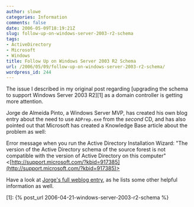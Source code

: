 ```yaml
---
author: slowe
categories: Information
comments: false
date: 2006-05-09T18:19:21Z
slug: follow-up-on-windows-server-2003-r2-schema
tags:
- ActiveDirectory
- Microsoft
- Windows
title: Follow Up on Windows Server 2003 R2 Schema
url: /2006/05/09/follow-up-on-windows-server-2003-r2-schema/
wordpress_id: 244
---
```


The issue I described in my original post regarding [upgrading the schema to support Windows Server 2003 R2][1] as a domain controller is getting more attention.

Jorge de Almeida Pinto, a Windows Server MVP, has created his own blog entry about the need to use `ADPrep.exe` from the _second_ CD, and has also pointed out that Microsoft has created a Knowledge Base article about the problem as well:

Error message when you run the Active Directory Installation Wizard: "The version of the Active Directory schema of the source forest is not compatible with the version of Active Directory on this computer"
<[http://support.microsoft.com/?kbid=917385](http://support.microsoft.com/?kbid=917385)>

Have a look at [Jorge's full weblog entry](http://blogs.dirteam.com/blogs/jorge/archive/2006/05/06/930.aspx), as he lists some other helpful information as well.

[1]: {% post_url 2006-04-21-windows-server-2003-r2-schema %}

